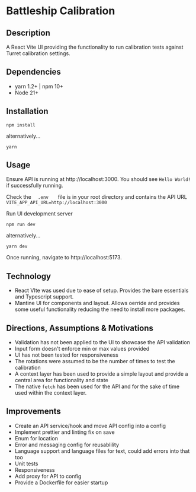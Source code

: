 # Battleship Calibration

## Description

A React Vite UI providing the functionality to run calibration tests against Turret calibration settings.

## Dependencies
- yarn 1.2+ | npm 10+
- Node 21+

## Installation
```
npm install
```

alternatively...
```
yarn
```

## Usage

Ensure API is running at http://localhost:3000. You should see ```Hello World!``` if successfully running.

Check the ```   .env    ``` file is in your root directory and contains the API URL ```   VITE_APP_API_URL=http://localhost:3000   ```

Run UI development server
```
npm run dev
```
alternatively...
```
yarn dev
```

Once running, navigate to  http://localhost:5173.

## Technology

- React VIte was used due to ease of setup. Provides the bare essentials and Typescript support.
- Mantine UI for components and layout. Allows oerride and provides some useful functionality reducing the need to install more packages.

## Directions, Assumptions & Motivations

- Validation has not been applied to the UI to showcase the API validation
- Input form doesn't enforce min or max values provided
- UI has not been tested for responsiveness
- The rotations were assumed to be the number of times to test the calibration
- A context layer has been used to provide a simple layout and provide a central area for functionality and state
- The native ```fetch``` has been used for the API and for the sake of time used within the context layer.


## Improvements

- Create an API service/hook and move API config into a config
- Implement prettier and linting fix on save
- Enum for location
- Error and messaging config for reusablility
- Language support and language files for text, could add errors into that too
- Unit tests
- Responsiveness
- Add proxy for API to config
- Provide a Dockerfile for easier startup

